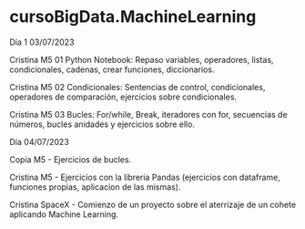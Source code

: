 # cursoBigData.MachineLearning
Día 1 03/07/2023

Cristina M5 01 Python Notebook: Repaso variables, operadores, listas, condicionales, cadenas, crear funciones, diccionarios.

Cristina M5 02 Condicionales: Sentencias de control, condicionales, operadores de comparación, ejercicios sobre condicionales.

Cristina M5 03 Bucles: For/while, Break, iteradores con for, secuencias de números, bucles anidades y ejercicios sobre ello.


Día 04/07/2023

Copia M5 - Ejercicios de bucles.

Cristina M5 - Ejercicios con la libreria Pandas (ejercicios con dataframe, funciones propias, aplicacion de las mismas).

Cristina SpaceX - Comienzo de un proyecto sobre el aterrizaje de un cohete aplicando Machine Learning.
